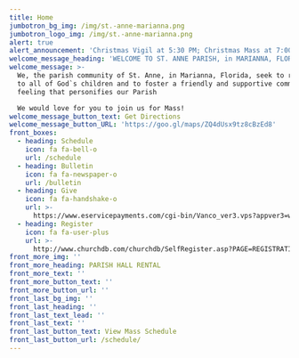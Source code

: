 ```yaml
---
title: Home
jumbotron_bg_img: /img/st.-anne-marianna.png
jumbotron_logo_img: /img/st.-anne-marianna.png
alert: true
alert_announcement: 'Christmas Vigil at 5:30 PM; Christmas Mass at 7:00 AM'
welcome_message_heading: 'WELCOME TO ST. ANNE PARISH, in MARIANNA, FLORIDA'
welcome_message: >-
  We, the parish community of St. Anne, in Marianna, Florida, seek to reach out
  to all of God`s children and to foster a friendly and supportive community
  feeling that personifies our Parish

  We would love for you to join us for Mass!
welcome_message_button_text: Get Directions
welcome_message_button_URL: 'https://goo.gl/maps/ZQ4dUsx9tz8cBzEd8'
front_boxes:
  - heading: Schedule
    icon: fa fa-bell-o
    url: /schedule
  - heading: Bulletin
    icon: fa fa-newspaper-o
    url: /bulletin
  - heading: Give
    icon: fa fa-handshake-o
    url: >-
      https://www.eservicepayments.com/cgi-bin/Vanco_ver3.vps?appver3=wWsk24ZWJSTZKsGd1RMKlg0BDvsSG3VIWQCPJNNxD8upkiY7JlDavDsozUE7KG0nFx2NSo8LdUKGuGuF396vbWH3TIA8XXMyXqcNUI53UrWXHubq5Z7ap5JVmPErc4ZeYHCKCZhESjGNQmZ5B-6dx0tDU89pDxCaZy75yKfIq4U=&ver=3
  - heading: Register
    icon: fa fa-user-plus
    url: >-
      http://www.churchdb.com/churchdb/SelfRegister.asp?PAGE=REGISTRATION_PAGE&iOrgzKey=77&ddlSite=582
front_more_img: ''
front_more_heading: PARISH HALL RENTAL
front_more_text: ''
front_more_button_text: ''
front_more_button_url: ''
front_last_bg_img: ''
front_last_heading: ''
front_last_text_lead: ''
front_last_text: ''
front_last_button_text: View Mass Schedule
front_last_button_url: /schedule/
---
```


